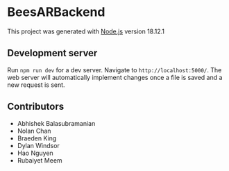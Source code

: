 # BeesARBackend

This project was generated with [Node.js](https://github.com/nodejs/node) version 18.12.1

## Development server

Run `npm run dev` for a dev server. Navigate to `http://localhost:5000/`. The web server will automatically implement changes once a file is saved and a new request is sent.

## Contributors

- Abhishek Balasubramanian
- Nolan Chan
- Braeden King
- Dylan Windsor
- Hao Nguyen
- Rubaiyet Meem
